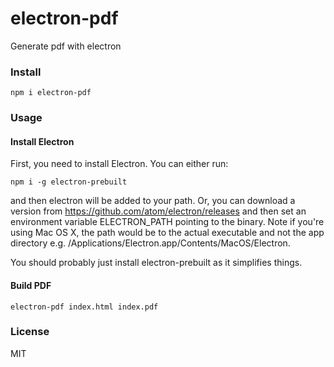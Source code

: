 # electron-pdf

Generate pdf with electron

### Install

```
npm i electron-pdf
```

### Usage

#### Install Electron

First, you need to install Electron. You can either run:

```
npm i -g electron-prebuilt
```

and then electron will be added to your path. Or, you can download a version from https://github.com/atom/electron/releases and then set an environment variable ELECTRON_PATH pointing to the binary. Note if you're using Mac OS X, the path would be to the actual executable and not the app directory e.g. /Applications/Electron.app/Contents/MacOS/Electron.

You should probably just install electron-prebuilt as it simplifies things.

#### Build PDF

```
electron-pdf index.html index.pdf
```

### License

MIT
